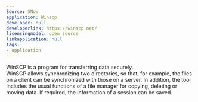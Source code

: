 ```yaml
---
Source: SNow
application: Winscp
developer: null
developerlink: https://winscp.net/
licensingmodel: open source
linkapplication: null
tags:
- application
---
```

WinSCP is a program for transferring data securely.      
WinSCP allows synchronizing two directories, so that, for example, the files on a client can be synchronized with those on a server. In addition, the tool includes the usual functions of a file manager for copying, deleting or moving data. If required, the information of a session can be saved.
